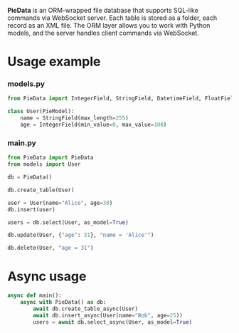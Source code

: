 **PieData** is an ORM-wrapped file database that supports SQL-like commands via WebSocket server. Each table is stored as a folder, each record as an XML file. The ORM layer allows you to work with Python models, and the server handles client commands via WebSocket.

# Usage example

### models.py
```python
from PieData import IntegerField, StringField, DatetimeField, FloatField, PieModel

class User(PieModel):
    name = StringField(max_length=255)
    age = IntegerField(min_value=0, max_value=100)
```
### main.py
```python
from PieData import PieData
from models import User

db = PieData()

db.create_table(User)

user = User(name="Alice", age=30)
db.insert(user)

users = db.select(User, as_model=True)

db.update(User, {"age": 31}, "name = 'Alice'")

db.delete(User, "age = 31")
```

# Async usage

```python
async def main():
    async with PieData() as db:
        await db.create_table_async(User)
        await db.insert_async(User(name="Bob", age=25))
        users = await db.select_async(User, as_model=True)
```